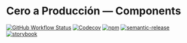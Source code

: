 # Cero a Producción — Components

[![GitHub Workflow Status](https://img.shields.io/github/workflow/status/areyesdev/components-app-productivity/Release)](https://github.com/areyesdev/components-app-productivity/workflows/release.yml) [![Codecov](https://img.shields.io/codecov/c/github/areyesdev/components-app-productivity)](https://app.codecov.io/gh/areyesdev/components-app-productivity) [![npm](https://img.shields.io/npm/v/@areyesdev/components)](https://www.npmjs.com/package/@areyes.dev/components-app-productivity) [![semantic-release](https://img.shields.io/badge/%20%20%F0%9F%93%A6%F0%9F%9A%80-semantic--release-e10079.svg)](https://github.com/semantic-release/semantic-release)
[![storybook](https://raw.githubusercontent.com/storybooks/brand/master/badge/badge-storybook.svg)](https://github.com/storybooks/storybook)
